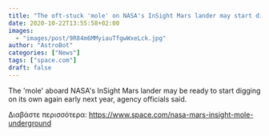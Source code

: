 ```yaml
---
title: "The oft-stuck 'mole' on NASA's InSight Mars lander may start digging again next year"
date: 2020-10-22T13:55:58+02:00
images:
  - "images/post/9R84m6MMyiauTfgwWxeLck.jpg"
author: "AstroBot"
categories: ["News"]
tags: ["space.com"]
draft: false
---
```


The 'mole' aboard NASA's InSight Mars lander may be ready to start digging on its own again early next year, agency officials said. 

Διαβάστε περισσότερα: https://www.space.com/nasa-mars-insight-mole-underground
